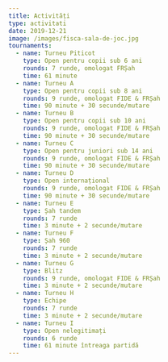 ```yaml
---
title: Activități
type: activitati
date: 2019-12-21
image: /images/fisca-sala-de-joc.jpg
tournaments:
  - name: Turneu Piticot
    type: Open pentru copii sub 6 ani
    rounds: 7 runde, omologat FRȘah
    time: 61 minute
  - name: Turneu A
    type: Open pentru copii sub 8 ani
    rounds: 9 runde, omologat FIDE & FRȘah
    time: 90 minute + 30 secunde/mutare
  - name: Turneu B
    type: Open pentru copii sub 10 ani
    rounds: 9 runde, omologat FIDE & FRȘah
    time: 90 minute + 30 secunde/mutare
  - name: Turneu C
    type: Open pentru juniori sub 14 ani
    rounds: 9 runde, omologat FIDE & FRȘah
    time: 90 minute + 30 secunde/mutare
  - name: Turneu D
    type: Open internațional
    rounds: 9 runde, omologat FIDE & FRȘah
    time: 90 minute + 30 secunde/mutare
  - name: Turneu E
    type: Șah tandem
    rounds: 7 runde
    time: 3 minute + 2 secunde/mutare
  - name: Turneu F
    type: Șah 960
    rounds: 7 runde
    time: 3 minute + 2 secunde/mutare
  - name: Turneu G
    type: Blitz
    rounds: 9 runde, omologat FIDE & FRȘah
    time: 3 minute + 2 secunde/mutare
  - name: Turneu H
    type: Echipe
    rounds: 7 runde
    time: 3 minute + 2 secunde/mutare
  - name: Turneu I
    type: Open nelegitimați
    rounds: 6 runde
    time: 61 minute întreaga partidă
---
```

